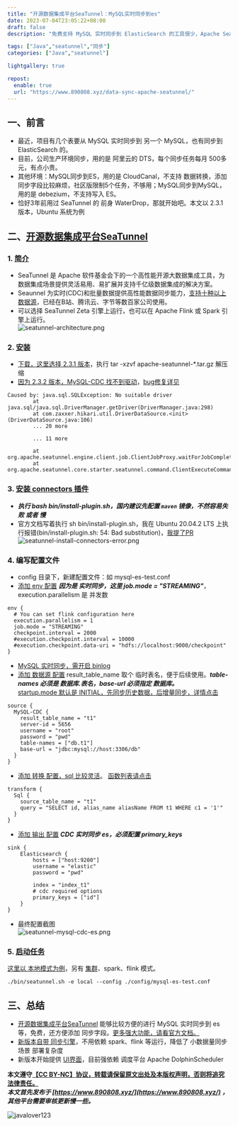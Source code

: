 ```yaml
---
title: "开源数据集成平台SeaTunnel：MySQL实时同步到es"
date: 2023-07-04T23:05:22+08:00
draft: false
description: "免费支持 MySQL 实时同步到 ElasticSearch 的工具很少，Apache SeaTunnel 是一个高性能开源大数据集成工具，提供灵活易用、易扩展并支持千亿级数据集成的解决方案，已经在B站、腾讯云、字节等数百家公司使用。"

tags: ["Java","seatunnel","同步"]
categories: ["Java","seatunnel"]

lightgallery: true

repost:
  enable: true
  url: "https://www.890808.xyz/data-sync-apache-seatunnel/"
---
```


<!--more-->

## 一、前言
- 最近，项目有几个表要从 MySQL 实时同步到 另一个 MySQL，也有同步到 ElasticSearch 的。
- 目前，公司生产环境同步，用的是 阿里云的 DTS，每个同步任务每月 500多元，有点小贵。
- 其他环境：MySQL同步到ES，用的是 CloudCanal，不支持 数据转换，添加同步字段比较麻烦，社区版限制5个任务，不够用；MySQL同步到MySQL，用的是 debezium，不支持写入 ES。
- 恰好3年前用过 SeaTunnel 的 前身 WaterDrop，那就开始吧。本文以 2.3.1 版本，Ubuntu 系统为例

## 二、[开源数据集成平台SeaTunnel](https://github.com/apache/seatunnel)
### 1. [简介](https://seatunnel.apache.org/docs/2.3.1/about)   
- SeaTunnel 是 Apache 软件基金会下的一个高性能开源大数据集成工具，为数据集成场景提供灵活易用、易扩展并支持千亿级数据集成的解决方案。
- Seaunnel 为实时(CDC)和批量数据提供高性能数据同步能力，[支持十种以上数据源](https://seatunnel.apache.org/docs/2.3.1/Connector-v2-release-state)，已经在B站、腾讯云、字节等数百家公司使用。 
- 可以选择 SeaTunnel Zeta 引擎上运行，也可以在 Apache Flink 或 Spark 引擎上运行。   
![seatunnel-architecture.png](https://img.890808.xyz/file/javalover123/2023/07/seatunnel-architecture.png)


### 2. [安装](https://seatunnel.apache.org/docs/2.3.1/start-v2/locally/deployment#step-1-prepare-the-environment)
- [下载，这里选择 2.3.1 版本](https://seatunnel.apache.org/download/)，执行 tar -xzvf apache-seatunnel-*.tar.gz 解压缩  
- [因为 2.3.2 版本，MySQL-CDC 找不到驱动](https://github.com/apache/seatunnel/issues/4959)，[bug修复详见](https://github.com/apache/seatunnel/pull/4945/files)   
```
Caused by: java.sql.SQLException: No suitable driver
        at java.sql/java.sql.DriverManager.getDriver(DriverManager.java:298)
        at com.zaxxer.hikari.util.DriverDataSource.<init>(DriverDataSource.java:106)
        ... 20 more

        ... 11 more

        at org.apache.seatunnel.engine.client.job.ClientJobProxy.waitForJobComplete(ClientJobProxy.java:122)
        at org.apache.seatunnel.core.starter.seatunnel.command.ClientExecuteCommand.execute(ClientExecuteCommand.java:181)
```

### 3. [安装 connectors 插件](https://seatunnel.apache.org/docs/2.3.1/start-v2/locally/deployment#step-3-install-connectors-plugin)
- ***执行 bash bin/install-plugin.sh，国内建议先配置 `maven` 镜像，不然容易失败 或者 慢***
- 官方文档写着执行 sh bin/install-plugin.sh，我在 Ubuntu 20.04.2 LTS 上执行报错(bin/install-plugin.sh: 54: Bad substitution)，[我提了PR](https://github.com/apache/seatunnel-website/pull/253)   
![seatunnel-install-connectors-error.png](https://img.890808.xyz/file/javalover123/2023/07/seatunnel-install-connectors-error.png)


### 4. 编写配置文件
- config 目录下，新建配置文件：如 mysql-es-test.conf
- [添加 env 配置](https://seatunnel.apache.org/docs/2.3.1/start-v2/locally/quick-start-seatunnel-engine#step-2-add-job-config-file-to-define-a-job)
***因为是 实时同步，这里 job.mode = "STREAMING"***，execution.parallelism 是 并发数   
```
env {
  # You can set flink configuration here
  execution.parallelism = 1
  job.mode = "STREAMING"
  checkpoint.interval = 2000
  #execution.checkpoint.interval = 10000
  #execution.checkpoint.data-uri = "hdfs://localhost:9000/checkpoint"
}
```

- [MySQL 实时同步，需开启 binlog](https://debezium.io/documentation/reference/1.6/connectors/mysql.html#setting-up-mysql)
- [添加 数据源 配置](https://seatunnel.apache.org/docs/2.3.1/connector-v2/source/MySQL-CDC#options)
result_table_name 取个 临时表名，便于后续使用。***table-names 必须是 数据库.表名，base-url 必须指定 数据库。***   
[startup.mode 默认是 INITIAL，先同步历史数据，后增量同步，详情点击](https://github.com/apache/seatunnel/blob/3cd51b6defd3ddd3b011cf0f6b48f3c209bf9d22/seatunnel-connectors-v2/connector-cdc/connector-cdc-base/src/main/java/org/apache/seatunnel/connectors/cdc/base/option/StartupMode.java#L27)   
```
source {
  MySQL-CDC {
    result_table_name = "t1"
    server-id = 5656
    username = "root"
    password = "pwd"
    table-names = ["db.t1"]
    base-url = "jdbc:mysql://host:3306/db"
  }
}
```

- [添加 转换 配置，sql 比较灵活](https://seatunnel.apache.org/docs/2.3.1/transform-v2/sql#options)。
[函数列表请点击](https://seatunnel.apache.org/docs/2.3.1/transform-v2/sql-functions)   
```
transform {
  Sql {
    source_table_name = "t1"
    query = "SELECT id, alias_name aliasName FROM t1 WHERE c1 = '1'"
  }
}
```

- [添加 输出 配置](https://seatunnel.apache.org/docs/2.3.1/connector-v2/sink/Elasticsearch#options)
***CDC 实时同步 es，必须配置 primary_keys***   
```
sink {
    Elasticsearch {
        hosts = ["host:9200"]
        username = "elastic"
        password = "pwd"

        index = "index_t1"
        # cdc required options
        primary_keys = ["id"]
    }
}
```

- 最终配置截图   
![seatunnel-mysql-cdc-es.png](https://img.890808.xyz/file/javalover123/2023/07/seatunnel-mysql-cdc-es.png)


### 5. [启动任务](https://seatunnel.apache.org/docs/2.3.1/start-v2/locally/quick-start-seatunnel-engine#step-3-run-seatunnel-application)   
[这里以 本地模式为例](https://seatunnel.apache.org/docs/2.3.1/seatunnel-engine/local-mode)，另有 [集群](https://seatunnel.apache.org/docs/2.3.1/seatunnel-engine/deployment)、spark、flink 模式。   
```shell
./bin/seatunnel.sh -e local --config ./config/mysql-es-test.conf
```

## 三、总结
- [开源数据集成平台SeaTunnel](https://github.com/apache/seatunnel) 能够比较方便的进行 MySQL 实时同步到 es 等，免费，还方便添加 同步字段。[更多强大功能，请看官方文档。](https://seatunnel.apache.org/docs/2.3.1/about)
- [新版本自带 同步引擎](https://seatunnel.apache.org/docs/2.3.1/seatunnel-engine/about)，不用依赖 spark、flink 等运行，降低了 小数据量同步场景 部署复杂度
- 新版本开始提供 [UI界面](https://github.com/apache/seatunnel-web)，目前强依赖 调度平台 Apache DolphinScheduler

**本文遵守[【CC BY-NC】协议，转载请保留原文出处及本版权声明，否则将追究法律责任。](https://creativecommons.org/licenses/by-nc/4.0/)**   
***本文首先发布于 [https://www.890808.xyz/](https://www.890808.xyz/) ，其他平台需要审核更新慢一些。***   

![javalover123](https://img.890808.xyz/file/javalover123/2023/04/688b88cfd4ed9f6fcd56828b849ce47c.jpg)